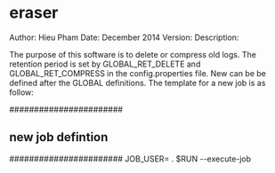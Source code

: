 # eraser

Author: Hieu Pham
Date: December 2014
Version: <see VERSION>
Description: 

The purpose of this software is to delete or compress old logs. The retention 
period is set by GLOBAL_RET_DELETE and GLOBAL_RET_COMPRESS in the config.properties file.
New can be be defined after the GLOBAL definitions. The template for a new job is as follow:

#######################
## new job defintion ##
#######################
JOB_USER=<username>
. $RUN --execute-job
